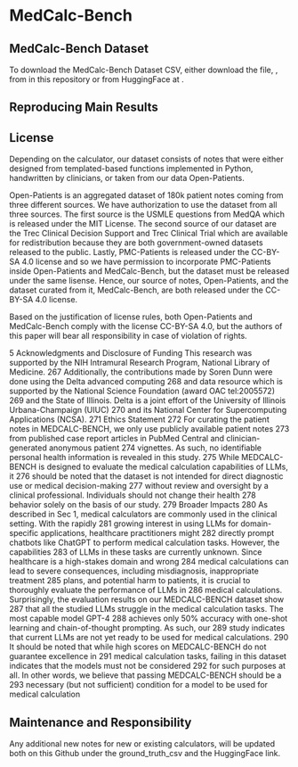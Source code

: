 # MedCalc-Bench

## MedCalc-Bench Dataset

To download the MedCalc-Bench Dataset CSV, either download the file, , from in this repository or from HuggingFace at .



## Reproducing Main Results 






## License 

Depending on the calculator, our dataset consists of notes that were either designed from templated-based functions implemented in Python, handwritten by clinicians, or taken from our data Open-Patients. 

Open-Patients is an aggregated dataset of 180k patient notes coming from three different sources. We have authorization to use the dataset from all three sources. The first source is the USMLE questions from MedQA which is released under the MIT License. 
The second source of our dataset are the Trec Clinical Decision Support and Trec Clinical Trial which are available for redistribution because they are both government-owned datasets released to the public. Lastly, PMC-Patients is released under the CC-BY-SA 4.0 license and so we have permission to incorporate PMC-Patients inside Open-Patients and MedCalc-Bench, but the dataset must be released under the same lisense. Hence, our source of notes, Open-Patients, and the dataset curated from it, MedCalc-Bench, are both released under the CC-BY-SA 4.0 license. 

Based on the justification of license rules, both Open-Patients and MedCalc-Bench comply with the license CC-BY-SA 4.0, but the authors of this paper will bear all responsibility in case of violation of rights. 


5 Acknowledgments and Disclosure of Funding
This research was supported by the NIH Intramural Research Program, National Library of Medicine.
267 Additionally, the contributions made by Soren Dunn were done using the Delta advanced computing
268 and data resource which is supported by the National Science Foundation (award OAC tel:2005572)
269 and the State of Illinois. Delta is a joint effort of the University of Illinois Urbana-Champaign (UIUC)
270 and its National Center for Supercomputing Applications (NCSA).
271 Ethics Statement
272 For curating the patient notes in MEDCALC-BENCH, we only use publicly available patient notes
273 from published case report articles in PubMed Central and clinician-generated anonymous patient
274 vignettes. As such, no identifiable personal health information is revealed in this study.
275 While MEDCALC-BENCH is designed to evaluate the medical calculation capabilities of LLMs, it
276 should be noted that the dataset is not intended for direct diagnostic use or medical decision-making
277 without review and oversight by a clinical professional. Individuals should not change their health
278 behavior solely on the basis of our study.
279 Broader Impacts
280 As described in Sec 1, medical calculators are commonly used in the clinical setting. With the rapidly
281 growing interest in using LLMs for domain-specific applications, healthcare practitioners might
282 directly prompt chatbots like ChatGPT to perform medical calculation tasks. However, the capabilities
283 of LLMs in these tasks are currently unknown. Since healthcare is a high-stakes domain and wrong
284 medical calculations can lead to severe consequences, including misdiagnosis, inappropriate treatment
285 plans, and potential harm to patients, it is crucial to thoroughly evaluate the performance of LLMs in
286 medical calculations. Surprisingly, the evaluation results on our MEDCALC-BENCH dataset show
287 that all the studied LLMs struggle in the medical calculation tasks. The most capable model GPT-4
288 achieves only 50% accuracy with one-shot learning and chain-of-thought prompting. As such, our
289 study indicates that current LLMs are not yet ready to be used for medical calculations.
290 It should be noted that while high scores on MEDCALC-BENCH do not guarantee excellence in
291 medical calculation tasks, failing in this dataset indicates that the models must not be considered
292 for such purposes at all. In other words, we believe that passing MEDCALC-BENCH should be a
293 necessary (but not sufficient) condition for a model to be used for medical calculation

## Maintenance and Responsibility 

Any additional new notes for new or existing calculators, will be updated both on this Github under the ground_truth_csv and the HuggingFace link. 

